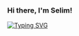 ### Hi there, I'm Selim!
 
[![Typing SVG](https://readme-typing-svg.demolab.com?font=Fira+Code&pause=1000&color=000000&random=false&width=575&lines=Electronic+Engineer;Mobile+Application+Development+Specialist)](https://github.com/umdt-selimdemir)
